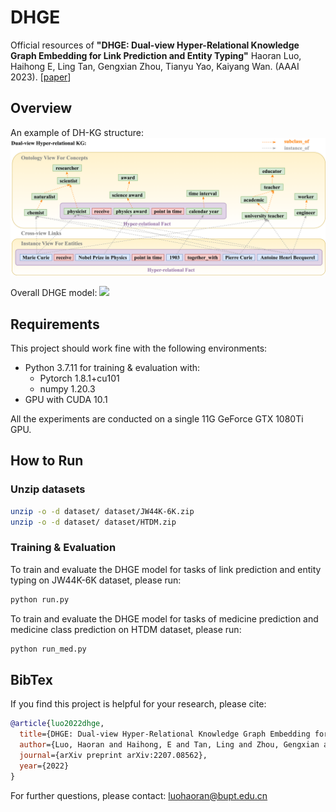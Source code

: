 # DHGE
Official resources of **"DHGE: Dual-view Hyper-Relational Knowledge Graph Embedding for Link Prediction and Entity Typing"** Haoran Luo, Haihong E, Ling Tan, Gengxian Zhou, Tianyu Yao, Kaiyang Wan. (AAAI 2023). \[[paper](https://arxiv.org/abs/2211.13469)\]

## Overview
An example of DH-KG structure:
![](./figs/F2.drawio.png)

Overall DHGE model:
![](./figs/F3.drawio.png)

## Requirements
This project should work fine with the following environments:

- Python 3.7.11 for training & evaluation with:
    -  Pytorch 1.8.1+cu101
    -  numpy 1.20.3
- GPU with CUDA 10.1

All the experiments are conducted on a single 11G GeForce GTX 1080Ti GPU.


## How to Run


### Unzip datasets


```bash
unzip -o -d dataset/ dataset/JW44K-6K.zip
unzip -o -d dataset/ dataset/HTDM.zip
```

### Training & Evaluation

To train and evaluate the DHGE model for tasks of link prediction and entity typing on JW44K-6K dataset, please run:

```bash
python run.py
```

To train and evaluate the DHGE model for tasks of medicine prediction and medicine class prediction on HTDM dataset, please run:

```bash
python run_med.py
```

## BibTex

If you find this project is helpful for your research, please cite:

```bibtex
@article{luo2022dhge,
  title={DHGE: Dual-view Hyper-Relational Knowledge Graph Embedding for Link Prediction and Entity Typing},
  author={Luo, Haoran and Haihong, E and Tan, Ling and Zhou, Gengxian and Yao, Tianyu and Wan, Kaiyang},
  journal={arXiv preprint arXiv:2207.08562},
  year={2022}
}
```

For further questions, please contact: luohaoran@bupt.edu.cn
